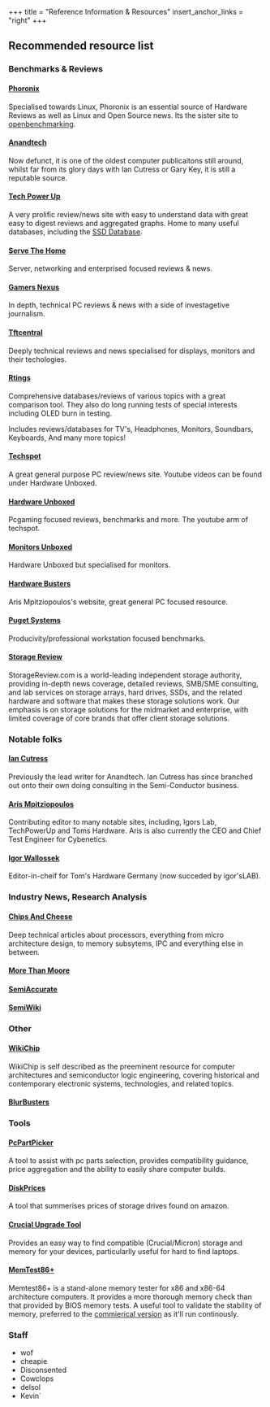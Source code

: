 +++
title = "Reference Information & Resources"
insert_anchor_links = "right"
+++

## Recommended resource list

### Benchmarks & Reviews

#### [Phoronix](https://www.phoronix.com/)

Specialised towards Linux, Phoronix is an essential source of Hardware Reviews as well as Linux and Open Source news. Its the sister site to [openbenchmarking](https://openbenchmarking.org).

#### [Anandtech](https://www.anandtech.com/)

Now defunct, it is one of the oldest computer publicaitons still around, whilst far from its glory days with Ian Cutress or Gary Key, it is still a reputable source.

#### [Tech Power Up](https://www.techpowerup.com/)

A very prolific review/news site with easy to understand data with great easy to digest reviews and aggregated graphs. Home to many useful databases, including the [SSD Database](https://www.techpowerup.com/ssd-specs/).

#### [Serve The Home](https://servethehome.com/)

Server, networking and enterprised focused reviews & news.

#### [Gamers Nexus](https://www.gamersnexus.net/)

In depth, technical PC reviews & news with a side of investagetive journalism.

#### [Tftcentral](https://tftcentral.co.uk/)

Deeply technical reviews and news specialised for displays, monitors and their techologies.

#### [Rtings](https://www.rtings.com/)

Comprehensive databases/reviews of various topics with a great comparison tool. They also do long running tests of special interests including OLED burn in testing.

Includes reviews/databases for TV's, Headphones, Monitors, Soundbars, Keyboards, And many more topics!

#### [Techspot](https://techspot.com)

A great general purpose PC review/news site. Youtube videos can be found under Hardware Unboxed.

#### [Hardware Unboxed](https://www.youtube.com/c/Hardwareunboxednow/videos)

Pcgaming focused reviews, benchmarks and more. The youtube arm of techspot.

#### [Monitors Unboxed](https://www.youtube.com/channel/UCDKLZBNM9XZ7pHPZF9D8xDQ)

Hardware Unboxed but specialised for monitors.

#### [Hardware Busters](https://hwbusters.com/)

Aris Mpitziopoulos's website, great general PC focused resource.

#### [Puget Systems](https://www.pugetsystems.com/all-articles/)

Producivity/professional workstation focused benchmarks.

#### [Storage Review](https://www.storagereview.com/)

StorageReview.com is a world-leading independent storage authority, providing in-depth news coverage, detailed reviews, SMB/SME consulting, and lab services on storage arrays, hard drives, SSDs, and the related hardware and software that makes these storage solutions work. Our emphasis is on storage solutions for the midmarket and enterprise, with limited coverage of core brands that offer client storage solutions.

### Notable folks

#### [Ian Cutress](https://morethanmoore.substack.com)

  Previously the lead writer for Anandtech. Ian Cutress has since branched out onto their own doing consulting in the Semi-Conductor business.
  
#### [Aris Mpitziopoulos](https://www.tomshardware.com/author/aris-mpitziopoulos)

  Contributing editor to many notable sites, including, Igors Lab, TechPowerUp and Toms Hardware. Aris is also currently the CEO and Chief Test Engineer for Cybenetics.
  
#### [Igor Wallossek](https://www.igorslab.de/en/author/igor-wallossek/)

  Editor-in-cheif for Tom's Hardware Germany (now succeded by igor'sLAB).

### Industry News, Research Analysis

#### [Chips And Cheese](https://chipsandcheese.com/)

Deep technical articles about processors, everything from micro architecture design, to memory subsytems, IPC and everything else in between.
#### [More Than Moore](https://morethanmoore.substack.com/)
#### [SemiAccurate](https://semiaccurate.com/)
#### [SemiWiki](https://semiwiki.com)


### Other 

#### [WikiChip](https://en.wikichip.org/)
  
  WikiChip is self described as the preeminent resource for computer architectures and semiconductor logic engineering, covering historical and contemporary electronic systems, technologies, and related topics.

#### [BlurBusters](https://blurbusters.com/)

### Tools

#### [PcPartPicker](https://pcpartpicker.com/)
  
  A tool to assist with pc parts selection, provides compatibility guidance, price aggregation and the ability to easily share computer builds.

#### [DiskPrices](https://diskprices.com/)

  A tool that summerises prices of storage drives found on amazon.
  
#### [Crucial Upgrade Tool](https://www.crucial.com/upgrades)
 
  Provides an easy way to find compatible (Crucial/Micron) storage and memory for your devices, particularlly useful for hard to find laptops.

#### [MemTest86+](https://www.memtest.org/)

  Memtest86+ is a stand-alone memory tester for x86 and x86-64 architecture computers. It provides a more thorough memory check than that provided by BIOS memory tests.
  A useful tool to validate the stability of memory, preferred to the [commierical version](https://www.memtest86.com/) as it'll run continously.

### Staff

- wof
- cheapie
- Disconsented
- Cowclops
- delsol
- Kevin`
